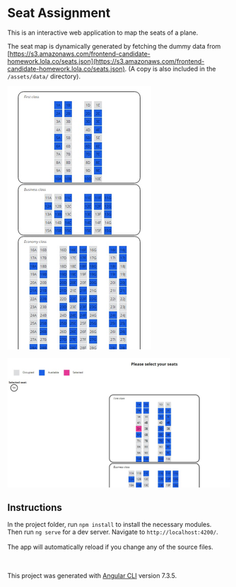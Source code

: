 # Seat Assignment

This is an interactive web application to map the seats of a plane.

The seat map is dynamically generated by fetching the dummy data from [https://s3.amazonaws.com/frontend-candidate-homework.lola.co/seats.json](https://s3.amazonaws.com/frontend-candidate-homework.lola.co/seats.json).
(A copy is also included in the `/assets/data/` directory).<br/>


![Seat distribution](src/assets/images/1.jpg)<br/><br/>
![Seat distribution with legend](src/assets/images/2.jpg)<br/>


## Instructions
In the project folder, run `npm install` to install the necessary modules.<br/>
Then run `ng serve` for a dev server. Navigate to `http://localhost:4200/`.<br/><br/>
The app will automatically reload if you change any of the source files.


<br/><br/>
This project was generated with [Angular CLI](https://github.com/angular/angular-cli) version 7.3.5.
